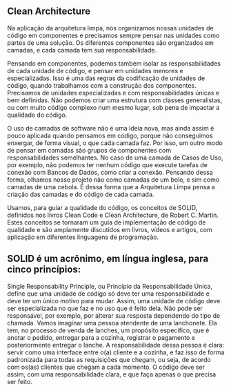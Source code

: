 ## Clean Architecture

 Na aplicação da arquitetura limpa, nós organizamos nossas unidades de código em componentes e precisamos sempre pensar nas unidades como partes de uma solução. Os diferentes componentes são organizados em camadas, e cada camada tem sua responsabilidade.

Pensando em componentes, podemos também isolar as responsabilidades de cada unidade de código, e pensar em unidades menores e especializadas. Isso é uma das regras da codificação de unidades de código, quando trabalhamos com a construção dos componentes. Precisamos de unidades especializadas e com responsabilidades únicas e bem definidas. Não podemos criar uma estrutura com classes generalistas, ou com muito código complexo num mesmo lugar, sob pena de impactar a qualidade do código.

O uso de camadas de software não é uma ideia nova, mas ainda assim é pouco aplicada quando pensamos em código, porque não conseguimos enxergar, de forma visual, o que cada camada faz. Por isso, um outro modo de pensar em camadas são grupos de componentes com responsabilidades semelhantes. No caso de uma camada de Casos de Uso, por exemplo, não podemos ter nenhum código que execute tarefas de conexão com Bancos de Dados, como criar a conexão. Pensando dessa forma, olhamos nosso projeto não como camadas de um bolo, e sim como camadas de uma cebola. É dessa forma que a Arquitetura Limpa pensa a criação das camadas e do código de cada camada.

Usamos, para guiar a qualidade do código, os conceitos de SOLID, definidos nos livros Clean Code e Clean Architecture, de Robert C. Martin. Estes conceitos se tornaram um guia de implementação de código de qualidade e são amplamente discutidos em livros, vídeos e artigos, com aplicação em diferentes linguagens de programação. 

## SOLID é um acrônimo, em língua inglesa, para cinco princípios: 

Single Responsability Principle, ou Princípio da Responsabilidade Única, define que uma unidade de código só deve ter uma responsabilidade e deve ter um único motivo para mudar. Assim, uma unidade de código deve ser especializada no que faz e no uso que é feito dela. Não pode ser responsável, por exemplo, por alterar sua resposta dependendo do tipo de chamada.
Vamos imaginar uma pessoa atendente de uma lanchonete. Ela tem, no processo de venda de lanches, um propósito específico, que é anotar o pedido, entregar para a cozinha, registrar o pagamento e posteriormente entregar o lanche. A responsabilidade dessa pessoa é clara: servir como uma interface entre o(a) cliente e a cozinha, e faz isso de forma padronizada para todas as requisições que chegam, ou seja, de acordo com os(as) clientes que chegam a cada momento. O código deve ser assim, com uma responsabilidade clara, e que faça apenas o que precisa ser feito.
